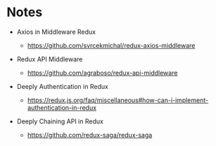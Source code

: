 # Notes

* Axios in Middleware Redux
    - https://github.com/svrcekmichal/redux-axios-middleware

* Redux API Middleware   
    - https://github.com/agraboso/redux-api-middleware

* Deeply Authentication in Redux
    - https://redux.js.org/faq/miscellaneous#how-can-i-implement-authentication-in-redux

* Deeply Chaining API in Redux
    - https://github.com/redux-saga/redux-saga